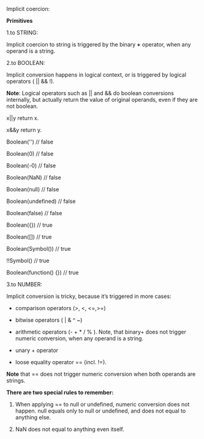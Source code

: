 Implicit coercion:


**Primitives**

1.to STRING:

  Implicit coercion to string is triggered by the binary __+__ operator, when any operand is a string.

2.to BOOLEAN:

Implicit conversion happens in logical context, or is triggered by logical operators ( || && !).

__Note__: Logical operators such as || and && do boolean conversions internally, but actually return the value of original operands, 
even if they are not boolean. 

x||y return x. 

x&&y return y. 

Boolean('')           // false

Boolean(0)            // false 

Boolean(-0)           // false

Boolean(NaN)          // false

Boolean(null)         // false

Boolean(undefined)    // false

Boolean(false)        // false

Boolean({})             // true

Boolean([])             // true

Boolean(Symbol())       // true

!!Symbol()              // true

Boolean(function() {})  // true

3.to NUMBER:

Implicit conversion is tricky, because it’s triggered in more cases:

* comparison operators (>, <, <=,>=)

* bitwise operators ( | & ^ ~)

* arithmetic operators (- + * / % ). Note, that binary+ does not trigger numeric conversion, when any operand is a string.

* unary + operator

* loose equality operator == (incl. !=). 

**Note** that == does not trigger numeric conversion when both operands are strings.

__There are two special rules to remember:__

1. When applying == to null or undefined, numeric conversion does not happen. null equals only to null or undefined, and does not equal to anything else.

2. NaN does not equal to anything even itself.

